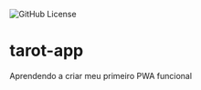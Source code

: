 ![GitHub License](https://img.shields.io/github/license/andradejao/tarot-app)

# tarot-app
Aprendendo a criar meu primeiro PWA funcional
